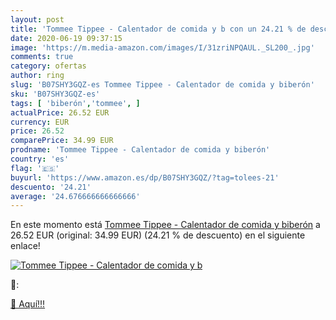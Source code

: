 ```yaml
---
layout: post
title: 'Tommee Tippee - Calentador de comida y b con un 24.21 % de descuento'
date: 2020-06-19 09:37:15
image: 'https://m.media-amazon.com/images/I/31zriNPQAUL._SL200_.jpg'
comments: true
category: ofertas
author: ring
slug: 'B07SHY3GQZ-es Tommee Tippee - Calentador de comida y biberón'
sku: 'B07SHY3GQZ-es'
tags: [ 'biberón','tommee', ]
actualPrice: 26.52 EUR
currency: EUR
price: 26.52
comparePrice: 34.99 EUR
prodname: 'Tommee Tippee - Calentador de comida y biberón'
country: 'es'
flag: '🇪🇸'
buyurl: 'https://www.amazon.es/dp/B07SHY3GQZ/?tag=tolees-21'
descuento: '24.21'
average: '24.676666666666666'
---
```


En este momento está [Tommee Tippee - Calentador de comida y biberón](https://www.amazon.es/dp/B07SHY3GQZ/?tag=tolees-21) a 26.52 EUR (original: 34.99 EUR) (24.21 %  de descuento) en el siguiente enlace!

[![Tommee Tippee - Calentador de comida y b](https://m.media-amazon.com/images/I/31zriNPQAUL._SL200_.jpg)](https://www.amazon.es/dp/B07SHY3GQZ/?tag=tolees-21)

🔎:


[🛒 Aquí!!!](https://www.amazon.es/dp/B07SHY3GQZ/?tag=tolees-21)
